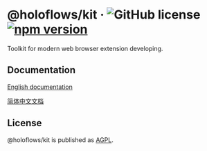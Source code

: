 # @holoflows/kit &middot; ![GitHub license](https://img.shields.io/badge/license-AGPL-blue.svg) [![npm version](https://img.shields.io/npm/v/holoflows/kit.svg)](https://www.npmjs.com/package/@holoflows/kit)

Toolkit for modern web browser extension developing.

## Documentation

[English documentation](./doc/en/index.md)

[简体中文文档](./doc/zh-CN/index.md)

## License

@holoflows/kit is published as [AGPL](./LICENSE).
